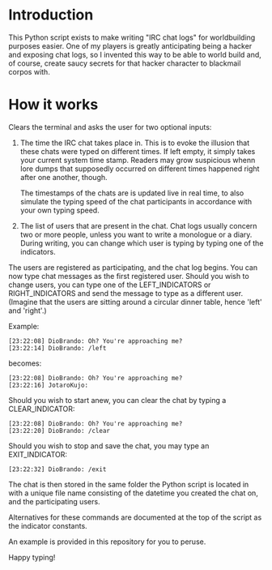 # Introduction
This Python script exists to make writing "IRC chat logs" for worldbuilding purposes easier. One of my players is greatly anticipating being a hacker and exposing chat logs, so I invented this way to be able to world build and, of course, create saucy secrets for that hacker character to blackmail corpos with.

# How it works
Clears the terminal and asks the user for two optional inputs:
1. The time the IRC chat takes place in. This is to evoke the illusion
    that these chats were typed on different times.
    If left empty, it simply takes your current system time stamp. Readers may
    grow suspicious whenn lore dumps that supposedly occurred on different times
    happened right after one another, though.

    The timestamps of the chats are is updated live in real time, to
    also simulate the typing speed of the chat participants in accordance
    with your own typing speed.

2. The list of users that are present in the chat.
    Chat logs usually concern two or more people, unless you want to write a monologue or a diary.
    During writing, you can change which user is typing by typing one of the indicators.

The users are registered as participating, and the chat log begins.
You can now type chat messages as the first registered user. 
Should you wish to change users, 
you can type one of the LEFT_INDICATORS or RIGHT_INDICATORS
and send the message to type as a different user.
(Imagine that the users are sitting around a circular dinner table,
hence 'left' and 'right'.)

Example: 
```
[23:22:08] DioBrando: Oh? You're approaching me?  
[23:22:14] DioBrando: /left  
```

becomes:  
```
[23:22:08] DioBrando: Oh? You're approaching me?  
[23:22:16] JotaroKujo:  
```

Should you wish to start anew, you can clear the chat by typing a CLEAR_INDICATOR:  
```
[23:22:08] DioBrando: Oh? You're approaching me?  
[23:22:20] DioBrando: /clear  
```

Should you wish to stop and save the chat, you may type an EXIT_INDICATOR:  
```
[23:22:32] DioBrando: /exit  
```

The chat is then stored in the same folder the Python script is located in
with a unique file name consisting of the datetime you created the chat on,
and the participating users.

Alternatives for these commands are documented at the top of the script as the indicator constants.

An example is provided in this repository for you to peruse.

Happy typing!